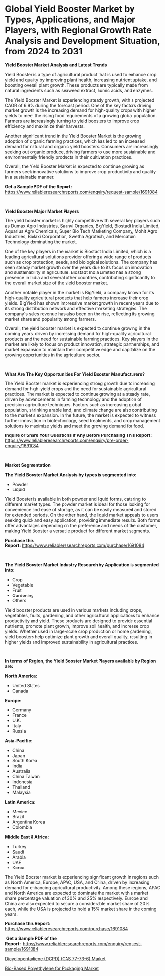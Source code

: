 <p><h1>Global Yield Booster Market by Types, Applications, and Major Players, with Regional Growth Rate Analysis and Development Situation, from 2024 to 2031</h1></p><p><strong>Yield Booster Market Analysis and Latest Trends</strong></p>
<p><p>Yield Booster is a type of agricultural product that is used to enhance crop yield and quality by improving plant health, increasing nutrient uptake, and boosting overall plant growth. These products are typically made from natural ingredients such as seaweed extract, humic acids, and enzymes.</p><p>The Yield Booster Market is experiencing steady growth, with a projected CAGR of 6.9% during the forecast period. One of the key factors driving market growth is the increasing demand for high-quality crops with higher yields to meet the rising food requirements of a growing global population. Farmers are increasingly turning to yield boosters to improve crop efficiency and maximize their harvests.</p><p>Another significant trend in the Yield Booster Market is the growing adoption of organic farming practices, which has led to an increased demand for natural and organic yield boosters. Consumers are increasingly seeking out organic produce, driving farmers to use more sustainable and environmentally friendly products in their cultivation practices.</p><p>Overall, the Yield Booster Market is expected to continue growing as farmers seek innovative solutions to improve crop productivity and quality in a sustainable manner.</p></p>
<p><strong>Get a Sample PDF of the Report:&nbsp;</strong> <a href="https://www.reliableresearchreports.com/enquiry/request-sample/1691084">https://www.reliableresearchreports.com/enquiry/request-sample/1691084</a></p>
<p>&nbsp;</p>
<p><strong>Yield Booster Major Market Players</strong></p>
<p><p>The yield booster market is highly competitive with several key players such as Dumax Agro Industries, Saanvi Organics, BigYield, Biostadt India Limited, Aquarius Agro Chemicals, Super Bio Tech Marketing Company, Mohit Agro Industries, Biolaxi Corporation, Swetha Agrotech, and Mercatum Technology dominating the market.</p><p>One of the key players in the market is Biostadt India Limited, which is a leading agricultural solutions provider offering a wide range of products such as crop protection, seeds, and biological solutions. The company has seen steady market growth over the years due to its focus on innovation and sustainability in agriculture. Biostadt India Limited has a strong presence in India and several other countries, contributing significantly to the overall market size of the yield booster market.</p><p>Another notable player in the market is BigYield, a company known for its high-quality agricultural products that help farmers increase their crop yields. BigYield has shown impressive market growth in recent years due to its strong distribution network and effective marketing strategies. The company's sales revenue has also been on the rise, reflecting its growing market share and popularity among farmers.</p><p>Overall, the yield booster market is expected to continue growing in the coming years, driven by increasing demand for high-quality agricultural products and the need for sustainable farming practices. Key players in the market are likely to focus on product innovation, strategic partnerships, and market expansion to maintain their competitive edge and capitalize on the growing opportunities in the agriculture sector.</p></p>
<p>&nbsp;</p>
<p><strong>What Are The Key Opportunities For Yield Booster Manufacturers?</strong></p>
<p><p>The Yield Booster market is experiencing strong growth due to increasing demand for high-yield crops and the need for sustainable agricultural practices. The market is expected to continue growing at a steady rate, driven by advancements in farming technology and the adoption of precision agriculture techniques. Factors such as increasing global population, shrinking arable land, and climate change are also contributing to the market's expansion. In the future, the market is expected to witness further innovation in biotechnology, seed treatments, and crop management solutions to maximize yields and meet the growing demand for food.</p></p>
<p><strong>Inquire or Share Your Questions If Any Before Purchasing This Report:</strong> <a href="https://www.reliableresearchreports.com/enquiry/pre-order-enquiry/1691084">https://www.reliableresearchreports.com/enquiry/pre-order-enquiry/1691084</a></p>
<p>&nbsp;</p>
<p><strong>Market Segmentation</strong></p>
<p><strong>The Yield Booster Market Analysis by types is segmented into:</strong></p>
<p><ul><li>Powder</li><li>Liquid</li></ul></p>
<p><p>Yield Booster is available in both powder and liquid forms, catering to different market types. The powder market is ideal for those looking for convenience and ease of storage, as it can be easily measured and stored for extended periods. On the other hand, the liquid market appeals to users seeking quick and easy application, providing immediate results. Both forms offer advantages depending on the preference and needs of the customer, making Yield Booster a versatile product for different market segments.</p></p>
<p><strong>Purchase this Report:&nbsp;</strong><a href="https://www.reliableresearchreports.com/purchase/1691084">https://www.reliableresearchreports.com/purchase/1691084</a></p>
<p>&nbsp;</p>
<p><strong>The Yield Booster Market Industry Research by Application is segmented into:</strong></p>
<p><ul><li>Crop</li><li>Vegetable</li><li>Fruit</li><li>Gardening</li><li>Others</li></ul></p>
<p><p>Yield booster products are used in various markets including crops, vegetables, fruits, gardening, and other agricultural applications to enhance productivity and yield. These products are designed to provide essential nutrients, promote plant growth, improve soil health, and increase crop yields. Whether used in large-scale crop production or home gardening, yield boosters help optimize plant growth and overall quality, resulting in higher yields and improved sustainability in agricultural practices.</p></p>
<p>&nbsp;</p>
<p><strong>In terms of Region, the Yield Booster Market Players available by Region are:</strong></p>
<p>
    <p> <strong> North America: </strong>
        <ul>
            <li>United States</li>
            <li>Canada</li>
        </ul>
        </p> 
    <p> <strong> Europe: </strong>
        <ul>
            <li>Germany</li>
            <li>France</li>
            <li>U.K.</li>
            <li>Italy</li>
            <li>Russia</li>
        </ul>
        </p> 
    <p> <strong> Asia-Pacific: </strong>
        <ul>
            <li>China</li>
            <li>Japan</li>
            <li>South Korea</li>
            <li>India</li>
            <li>Australia</li>
            <li>China Taiwan</li>
            <li>Indonesia</li>
            <li>Thailand</li>
            <li>Malaysia</li>
        </ul>
        </p> 
    <p> <strong> Latin America: </strong>
        <ul>
            <li>Mexico</li>
            <li>Brazil</li>
            <li>Argentina Korea</li>
            <li>Colombia</li>
        </ul>
        </p> 
    <p> <strong> Middle East & Africa: </strong>
        <ul>
            <li>Turkey</li>
            <li>Saudi</li>
            <li>Arabia</li>
            <li>UAE</li>
            <li>Korea</li>
        </ul>
    </p>
    </p>
<p><p>The Yield Booster market is experiencing significant growth in regions such as North America, Europe, APAC, USA, and China, driven by increasing demand for enhancing agricultural productivity. Among these regions, APAC and North America are expected to dominate the market with a market share percentage valuation of 30% and 25% respectively. Europe and China are also expected to secure a considerable market share of 20% each, while the USA is projected to hold a 15% market share in the coming years.</p></p>
<p><strong>Purchase this Report: </strong><a href="https://www.reliableresearchreports.com/purchase/1691084">https://www.reliableresearchreports.com/purchase/1691084</a></p>
<p>&nbsp;<strong>Get a Sample PDF of the Report:&nbsp;&nbsp;</strong><a href="https://www.reliableresearchreports.com/enquiry/request-sample/1691084">https://www.reliableresearchreports.com/enquiry/request-sample/1691084</a></p>
<p><strong></strong></p>
<p><p><a href="https://github.com/globismark/Market-Research-Report-List-2/blob/main/dicyclopentadiene-dcpd-cas-77-73-6-market.md">Dicyclopentadiene (DCPD) (CAS 77-73-6) Market</a></p><p><a href="https://github.com/bobicer/Market-Research-Report-List-2/blob/main/bio-based-polyethylene-for-packaging-market.md">Bio-Based Polyethylene for Packaging Market</a></p></p>